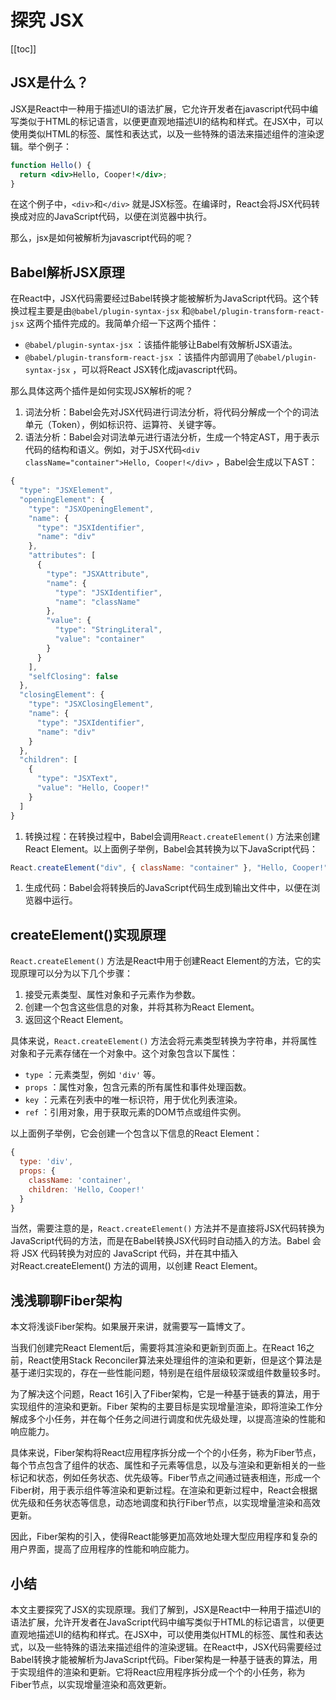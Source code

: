 # 探究 JSX

[[toc]]

## JSX是什么？

JSX是React中一种用于描述UI的语法扩展，它允许开发者在javascript代码中编写类似于HTML的标记语言，以便更直观地描述UI的结构和样式。在JSX中，可以使用类似HTML的标签、属性和表达式，以及一些特殊的语法来描述组件的渲染逻辑。举个例子：

```jsx
function Hello() {
  return <div>Hello, Cooper!</div>;
}
```

在这个例子中，`<div>`和`</div>` 就是JSX标签。在编译时，React会将JSX代码转换成对应的JavaScript代码，以便在浏览器中执行。

那么，jsx是如何被解析为javascript代码的呢？

## Babel解析JSX原理

在React中，JSX代码需要经过Babel转换才能被解析为JavaScript代码。这个转换过程主要是由`@babel/plugin-syntax-jsx` 和`@babel/plugin-transform-react-jsx` 这两个插件完成的。我简单介绍一下这两个插件：

- `@babel/plugin-syntax-jsx` ：该插件能够让Babel有效解析JSX语法。
- `@babel/plugin-transform-react-jsx` ：该插件内部调用了`@babel/plugin-syntax-jsx` ，可以将React JSX转化成javascript代码。

那么具体这两个插件是如何实现JSX解析的呢？

1. 词法分析：Babel会先对JSX代码进行词法分析，将代码分解成一个个的词法单元（Token），例如标识符、运算符、关键字等。
2. 语法分析：Babel会对词法单元进行语法分析，生成一个特定AST，用于表示代码的结构和语义。例如，对于JSX代码`<div className="container">Hello, Cooper!</div>` ，Babel会生成以下AST：

```jsx
{
  "type": "JSXElement",
  "openingElement": {
    "type": "JSXOpeningElement",
    "name": {
      "type": "JSXIdentifier",
      "name": "div"
    },
    "attributes": [
      {
        "type": "JSXAttribute",
        "name": {
          "type": "JSXIdentifier",
          "name": "className"
        },
        "value": {
          "type": "StringLiteral",
          "value": "container"
        }
      }
    ],
    "selfClosing": false
  },
  "closingElement": {
    "type": "JSXClosingElement",
    "name": {
      "type": "JSXIdentifier",
      "name": "div"
    }
  },
  "children": [
    {
      "type": "JSXText",
      "value": "Hello, Cooper!"
    }
  ]
}
```

1. 转换过程：在转换过程中，Babel会调用`React.createElement()` 方法来创建React Element。以上面例子举例，Babel会其转换为以下JavaScript代码：

```jsx
React.createElement("div", { className: "container" }, "Hello, Cooper!");
```

1. 生成代码：Babel会将转换后的JavaScript代码生成到输出文件中，以便在浏览器中运行。

## createElement()实现原理

`React.createElement()` 方法是React中用于创建React Element的方法，它的实现原理可以分为以下几个步骤：

1. 接受元素类型、属性对象和子元素作为参数。
2. 创建一个包含这些信息的对象，并将其称为React Element。
3. 返回这个React Element。

具体来说，`React.createElement()` 方法会将元素类型转换为字符串，并将属性对象和子元素存储在一个对象中。这个对象包含以下属性：

- `type` ：元素类型，例如 `'div'` 等。
- `props` ：属性对象，包含元素的所有属性和事件处理函数。
- `key` ：元素在列表中的唯一标识符，用于优化列表渲染。
- `ref` ：引用对象，用于获取元素的DOM节点或组件实例。

以上面例子举例，它会创建一个包含以下信息的React Element：

```jsx
{
  type: 'div',
  props: {
    className: 'container',
    children: 'Hello, Cooper!'
  }
}
```

当然，需要注意的是，`React.createElement()` 方法并不是直接将JSX代码转换为JavaScript代码的方法，而是在Babel转换JSX代码时自动插入的方法。Babel 会将 JSX 代码转换为对应的 JavaScript 代码，并在其中插入对﻿React.createElement() 方法的调用，以创建 React Element。

## 浅浅聊聊Fiber架构

本文将浅谈Fiber架构。如果展开来讲，就需要写一篇博文了。

当我们创建完React Element后，需要将其渲染和更新到页面上。在React 16之前，React使用Stack Reconciler算法来处理组件的渲染和更新，但是这个算法是基于递归实现的，存在一些性能问题，特别是在组件层级较深或组件数量较多时。

为了解决这个问题，React 16引入了Fiber架构，它是一种基于链表的算法，用于实现组件的渲染和更新。Fiber 架构的主要目标是实现增量渲染，即将渲染工作分解成多个小任务，并在每个任务之间进行调度和优先级处理，以提高渲染的性能和响应能力。

具体来说，Fiber架构将React应用程序拆分成一个个的小任务，称为Fiber节点，每个节点包含了组件的状态、属性和子元素等信息，以及与渲染和更新相关的一些标记和状态，例如任务状态、优先级等。Fiber节点之间通过链表相连，形成一个Fiber树，用于表示组件等渲染和更新过程。在渲染和更新过程中，React会根据优先级和任务状态等信息，动态地调度和执行Fiber节点，以实现增量渲染和高效更新。

因此，Fiber架构的引入，使得React能够更加高效地处理大型应用程序和复杂的用户界面，提高了应用程序的性能和响应能力。

## 小结

本文主要探究了JSX的实现原理。我们了解到，JSX是React中一种用于描述UI的语法扩展，允许开发者在JavaScript代码中编写类似于HTML的标记语言，以便更直观地描述UI的结构和样式。在JSX中，可以使用类似HTML的标签、属性和表达式，以及一些特殊的语法来描述组件的渲染逻辑。在React中，JSX代码需要经过Babel转换才能被解析为JavaScript代码。Fiber架构是一种基于链表的算法，用于实现组件的渲染和更新。它将React应用程序拆分成一个个的小任务，称为Fiber节点，以实现增量渲染和高效更新。
